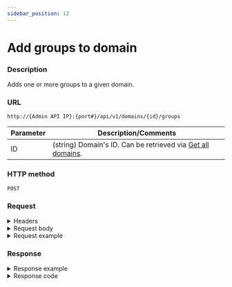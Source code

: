 ```yaml
---
sidebar_position: 12
---
```



# Add groups to domain

### Description

Adds one or more groups to a given domain.

### URL 

`http://{Admin API IP}:{port#}/api/v1/domains/{id}/groups`

| Parameter | Description/Comments |
| --- | --- |
| ID | (string) Domain's ID. Can be retrieved via [Get all domains](./get-all-domains.md).|

### HTTP method

`POST`

### Request


<details>
<summary>Headers</summary>

Example header format:

`Authorization: Basic <authorization token returned from the login method>`

`Content-Type: application/json`

</details>

<details>
<summary>Request body</summary>

| Parameter | Description/Comments |
| --- | --- |
| Id | (string) Group id. Can be retrieved via [Get all groups](./get-all-groups.md). |
| ViewOnly | (bool) Specify true to add the group with "view only" permissions. |
</details>

<details>
<summary>Request example</summary>

```javascript
{
  "Groups": [
    {
      "Id": 1,
      "ViewOnly": false
    }
  ]
}
```
</details>

### Response

<details>
<summary>Response example</summary>

```javascript
{
    "Errors": []
}
```
</details>

<details>
<summary>Response code</summary>

```javascript
200 OK
```
</details>